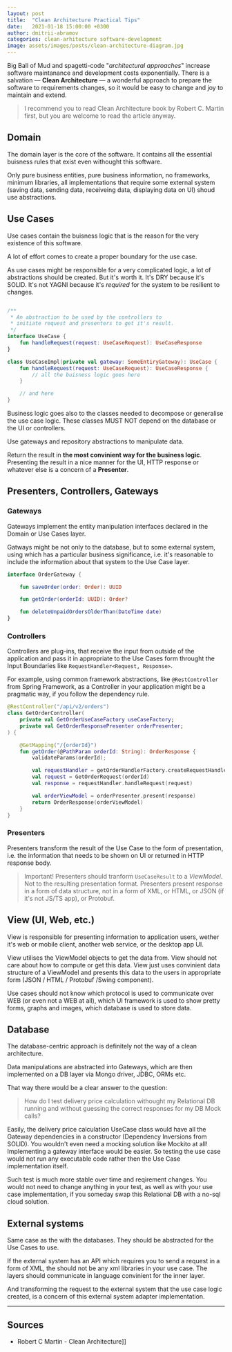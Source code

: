```yaml
---
layout: post
title:  "Clean Architecture Practical Tips"
date:   2021-01-18 15:00:00 +0300
author: dmitrii-abramov
categories: clean-arhitecture software-development
image: assets/images/posts/clean-architecture-diagram.jpg
---
```


Big Ball of Mud and spagetti-code "*architectural approaches*" increase software maintanance and development costs exponentially.
There is a salvation — **Clean Architecture** — a wonderful approach to prepare the software to requirements changes, so it would be easy to change and joy to maintain and extend.  

> I recommend you to read Clean Architecture book by Robert C. Martin first, but you are welcome to read the article anyway.

## Domain 

The domain layer is the core of the software. It contains all the essential buisness rules that exist even withought this software. 

Only pure business entities, pure business information, no frameworks, minimum libraries, all implementations that require some external system (saving data, sending data, receiveing data, displaying data on UI) shoud use abstractions.

## Use Cases

Use cases contain the buisness logic that is the reason for the very existence of this software.

A lot of effort comes to create a proper boundary for the use case.

As use cases might be responsible for a very complicated logic, a lot of abstractions should be created. But it's worth it. It's DRY because it's SOLID. It's not YAGNI because it's *required* for the system to be resilient to changes.

```kotlin

/**
 * An abstraction to be used by the controllers to 
 * initiate request and presenters to get it's result. 
 */
interface UseCase {
    fun handleRequest(request: UseCaseRequest): UseCaseResponse
}
```

```kotlin
class UseCaseImpl(private val gateway: SomeEntiryGateway): UseCase {
    fun handleRequest(request: UseCaseRequest): UseCaseResponse {
        // all the buisness logic goes here
    }

    // and here
}
```

Business logic goes also to the classes needed to decompose or generalise the use case logic. These classes MUST NOT depend on the database or the UI or controllers.

Use gateways and repository abstractions to manipulate data. 

Return the result in **the most convinient way for the business logic**. Presenting the result in a nice manner for the UI, HTTP response or whatever else is a concern of a **Presenter**.

## Presenters, Controllers, Gateways

### Gateways 

Gateways implement the entity manipulation interfaces declared in the Domain or Use Cases layer.

Gatways might be not only to the database, but to some external system, using which has a particular business significance, i.e. it's reasonable to include the information about that system to the Use Case layer.

```kotlin
interface OrderGateway {

    fun saveOrder(order: Order): UUID

    fun getOrder(orderId: UUID): Order?

    fun deleteUnpaidOrdersOlderThan(DateTime date)
}
```

### Controllers

Controllers are plug-ins, that receive the input from outside of the application and pass it in appropriate to the Use Cases form throught the Input Boundaries like `RequestHandler<Request, Response>`.

For example, using common framework abstractions, like `@RestController` from Spring Framework, as a Controller in your application might be a pragmatic way, if you follow the dependency rule.

```kotlin
@RestController("/api/v2/orders")
class GetOrderController(
    private val GetOrderUseCaseFactory useCaseFactory;
    private val GetOrderResponsePresenter orderPresenter;
) {

    @GetMapping("/{orderId}")
    fun getOrder(@PathParam orderId: String): OrderResponse {
        validateParams(orderId);

        val requestHandler = getOrderHandlerFactory.createRequestHandler()
        val request = GetOrderRequest(orderId)
        val response = requestHandler.handleRequest(request)

        val orderViewModel = orderPresenter.present(response)
        return OrderResponse(orderViewModel)
    }
}
```

### Presenters

Presenters transform the result of the Use Case to the form of presentation, i.e. the information that needs to be shown on UI or returned in HTTP response body.

> Important! Presenters should tranform `UseCaseResult` to a *ViewModel*. Not to the resulting presentation format. Presenters present response in a form of data structure, not in a form of XML, or HTML, or JSON (if it's not JS/TS app), or Protobuf.

## View (UI, Web, etc.)

View is responsible for presenting information to application users, wether it's web or mobile client, another web service, or the desktop app UI.

View utilises the ViewModel objects to get the data from. View should not care about how to compute or get this data. View just uses convinient data structure of a ViewModel and presents this data to the users in appropriate form (JSON / HTML / Protobuf /Swing component).

Use cases should not know which protocol is used to communicate over WEB (or even not a WEB at all), which UI framework is used to show pretty forms, graphs and images, which database is used to store data.

## Database

The database-centric approach is definitely not the way of a clean architecture.

Data manipulations are abstracted into Gateways, which are then implemented on a DB layer via Mongo driver, JDBC, ORMs etc.

That way there would be a clear answer to the question:

> How do I test delivery price calculation withought my Relational DB running and without guessing the correct responses for my DB Mock calls?

Easily, the delivery price calculation UseCase class would have all the Gateway dependencies in a constructor (Dependency Inversions from SOLID). You wouldn't even need a mocking solution like Mockito at all! Implementing a gateway interface would be easier. So testing the use case would not run any executable code rather then the Use Case implementation itself.

Such test is much more stable over time and reqirement changes. You would not need to change anything in your test, as well as with your use case implementation, if you someday swap this Relational DB with a no-sql cloud solution.

## External systems

Same case as the with the databases. They should be abstracted for the Use Cases to use.

If the external system has an API which requires you to send a request in a form of XML, the should not be any xml libraries in your use case. The layers should communicate in language convinient for the inner layer. 

And transforming the request to the external system that the use case logic created, is a concern of this external system adapter implementation.

___

## Sources
- Robert C Martin - Clean Architecture]]